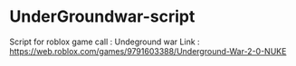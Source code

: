 # UnderGroundwar-script
Script for roblox game call : Undeground war 
Link : https://web.roblox.com/games/9791603388/Underground-War-2-0-NUKE
